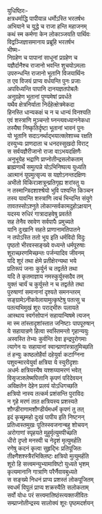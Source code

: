 युधिष्ठिरः-  
क्षत्रधर्माद्धि पापीयान्न धर्मोऽस्ति भरतर्षभः  
अभियाने च युद्धे च राजा हन्ति महाजनम्  
कथं स्म कर्मणा केन लोकाञ्जयति पार्थिवः  
विद्वञ्जिज्ञासमानाय प्रब्रूहि भरतर्षभ  
भीष्मः-  
निग्रहेण च पापानां साधूनां प्रग्रहेण च  
यज्ञैर्दानैश्च राजानो भवन्ति शुचयोऽमलाः  
उपरुन्धन्ति राजानो भूतानि विजयार्थिनः  
त एव विजयं प्राप्य वर्धयन्ति पुनः प्रजाः  
अपविध्यन्ति पापानि दानयज्ञतपोबलैः  
अनुग्रहेण भूतानां पुण्यमेषां प्रवर्धते  
यथैव क्षेत्रनिर्याता निर्दहेत्क्षेत्रमेकदा  
हिनस्ति धान्यकक्षं च न च धान्यं विनश्यति  
एवं शस्त्राणि मुञ्चन्तो घ्नन्त्यवध्याननेकधा  
तस्यैषा निष्कृतिर्दृष्टा भूतानां भावनं पुनः  
यो भूतानि सदाऽनर्थाद्भयात्क्लेशाच्च रक्षति  
दस्युभ्यः प्राणदाता च धनदस्सुखदो विराट्  
स सर्वयज्ञैरीजानो राजा वाऽभयदक्षिणैः  
अनुभूयेह भद्राणि प्राप्नोतीन्द्रसलोकताम्  
ब्राह्मणार्थे समुत्पन्ने योऽभिनिष्पत्य युध्यति  
आत्मानं यूपमुत्सृज्य स यज्ञोऽनन्तदक्षिणः  
अभीतो विकिरञ्शत्रून्प्रतिगृह्य शरांस्तु यः  
न तस्मान्त्रिदशाश्श्रेयो भुवि पश्यन्ति किञ्चन  
तस्य यावन्ति शस्त्राणि त्वचं भिन्दन्ति संयुगे  
तावतस्सोऽश्नुते लोकान्सर्वकामदुहोऽक्षयान्  
यदस्य रुधिरं गात्रादाहवेषु प्रवर्तते  
सह तेनैव स्रावेण सर्वपापैः प्रमुच्यते  
यानि दुःखानि सहते प्राणानामतिपातने  
न तपोऽस्ति ततो भूय इति धर्मविदो विदुः  
पृष्ठतो भीरवस्सङ्ख्ये वध्यन्ते धर्मपूरुषाः  
शूराच्छरणमिच्छन्तः पर्जन्यादिव जीवनम्  
यदि शूरं तथा क्षेमे प्रतीक्षेरन्यथा भये  
प्रतिरूपं जनाः कुर्युर्न च तद्वर्तते तथा  
यदि ते कृतमाज्ञाय नमस्कुर्युस्सदैव तम्  
युक्तं चार्यं च कुर्युस्ते न च तद्वर्तते तथा  
पुरुषाणां समानानां दृश्यते समनन्तरम्  
सङ्ग्रामेऽनीकवेलायामुत्कृष्टेषु पतत्सु च  
पतत्यभिमुखं शूरः पराद्भीरुः पलायते  
आस्थाय स्वर्गसोपानं सहायान्विषमे त्यजन्  
मा स्म तांस्तादृशांस्तात जनिष्टाः पापपूरुषान्  
ये सहायान्रणे हित्वा स्वस्तिमन्तो गृहान्ययुः  
अस्वस्ति तेभ्यः कुर्वन्ति देवा इन्द्रपुरोगमाः  
त्यागेन यः सहायानां स्वान्प्राणांस्त्रातुमिच्छति  
तं हन्युः काष्ठलोहैर्वा दहेयुर्वा कटाग्निना  
पशुवन्मारयेयुर्वा क्षत्रिया ये स्युरीदृशाः  
अधर्मः क्षत्रियस्यैष यश्शय्यामरणं भवेत्  
विसृजञ्श्लेष्मपित्तानि कृपणं परिदेवयन्  
अविक्षतेन देहेन प्रलयं योऽधिगच्छति  
क्षत्रियो नास्य तत्कर्म प्रशंसन्ति पुराविदः  
न गृहे मरणं तात क्षत्रियस्य प्रशस्यते  
शौण्डीराणामशौण्डीर्यमधर्मं कृपणं तु तत्  
इदं कृच्छ्रमहो दुःखं पापीय इति निष्टनन्  
प्रतिध्वस्तमुखः पूतिस्स्वजनान्बहु शोचयन्  
अरोगाणां स्पृहयते मुहुर्मृत्युमपीच्छति  
धीरो दृप्तो मनस्वी च नेदृशं मृत्युमर्हति  
रणेषु कदनं कृत्वा सुहृद्भिः प्रतिपूजितः  
तीक्ष्णैशश्स्त्रैरभिक्लिष्टः क्षत्रियो मुत्युमर्हति  
शूरो हि सत्त्वमन्युभ्यामाविष्टो युध्यते भृशम्  
कृत्यमानानि गात्राणि परैर्नैवावबुध्यते  
स सङ्ख्ये निधनं प्राप्य प्रशस्तं लोकपूजितम्  
स्वधर्मं विपुलं प्राप्य शक्रस्यैति सलोकताम्  
सर्वो योधः परं सत्त्वमातिष्ठंस्त्यक्तजीवितः  
सम्प्राप्नोतीन्द्रस्य सालोक्यं शूरः पृष्ठमदर्शयन्  
